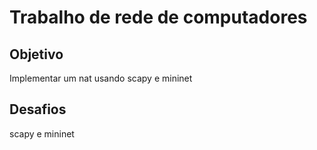 # Trabalho de rede de computadores

## Objetivo
Implementar um nat usando scapy e mininet

## Desafios
scapy e mininet